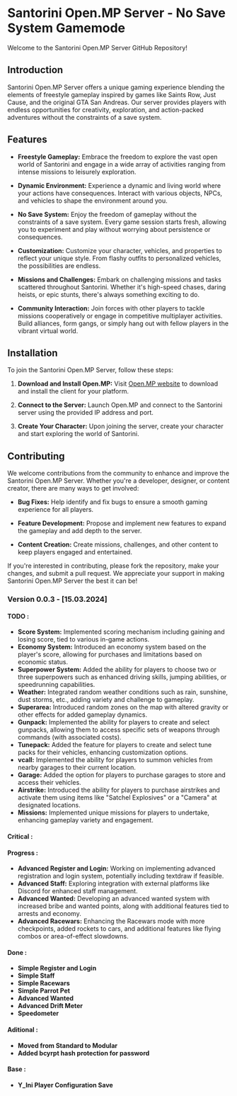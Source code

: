 # Santorini Open.MP Server - No Save System Gamemode

Welcome to the Santorini Open.MP Server GitHub Repository!

## Introduction

Santorini Open.MP Server offers a unique gaming experience blending the elements of freestyle gameplay inspired by games like Saints Row, Just Cause, and the original GTA San Andreas. Our server provides players with endless opportunities for creativity, exploration, and action-packed adventures without the constraints of a save system.

## Features

- **Freestyle Gameplay:** Embrace the freedom to explore the vast open world of Santorini and engage in a wide array of activities ranging from intense missions to leisurely exploration.
  
- **Dynamic Environment:** Experience a dynamic and living world where your actions have consequences. Interact with various objects, NPCs, and vehicles to shape the environment around you.
  
- **No Save System:** Enjoy the freedom of gameplay without the constraints of a save system. Every game session starts fresh, allowing you to experiment and play without worrying about persistence or consequences.
  
- **Customization:** Customize your character, vehicles, and properties to reflect your unique style. From flashy outfits to personalized vehicles, the possibilities are endless.
  
- **Missions and Challenges:** Embark on challenging missions and tasks scattered throughout Santorini. Whether it's high-speed chases, daring heists, or epic stunts, there's always something exciting to do.
  
- **Community Interaction:** Join forces with other players to tackle missions cooperatively or engage in competitive multiplayer activities. Build alliances, form gangs, or simply hang out with fellow players in the vibrant virtual world.

## Installation

To join the Santorini Open.MP Server, follow these steps:

1. **Download and Install Open.MP:** Visit [Open.MP website](https://open.mp/) to download and install the client for your platform.
  
2. **Connect to the Server:** Launch Open.MP and connect to the Santorini server using the provided IP address and port.
  
3. **Create Your Character:** Upon joining the server, create your character and start exploring the world of Santorini.

## Contributing

We welcome contributions from the community to enhance and improve the Santorini Open.MP Server. Whether you're a developer, designer, or content creator, there are many ways to get involved:

- **Bug Fixes:** Help identify and fix bugs to ensure a smooth gaming experience for all players.
  
- **Feature Development:** Propose and implement new features to expand the gameplay and add depth to the server.
  
- **Content Creation:** Create missions, challenges, and other content to keep players engaged and entertained.

If you're interested in contributing, please fork the repository, make your changes, and submit a pull request. We appreciate your support in making Santorini Open.MP Server the best it can be!

### Version 0.0.3 - [15.03.2024]

#### TODO :
- **Score System:** Implemented scoring mechanism including gaining and losing score, tied to various in-game actions.
- **Economy System:** Introduced an economy system based on the player's score, allowing for purchases and limitations based on economic status.
- **Superpower System:** Added the ability for players to choose two or three superpowers such as enhanced driving skills, jumping abilities, or speedrunning capabilities.
- **Weather:** Integrated random weather conditions such as rain, sunshine, dust storms, etc., adding variety and challenge to gameplay.
- **Superarea:** Introduced random zones on the map with altered gravity or other effects for added gameplay dynamics.
- **Gunpack:** Implemented the ability for players to create and select gunpacks, allowing them to access specific sets of weapons through commands (with associated costs).
- **Tunepack:** Added the feature for players to create and select tune packs for their vehicles, enhancing customization options.
- **vcall:** Implemented the ability for players to summon vehicles from nearby garages to their current location.
- **Garage:** Added the option for players to purchase garages to store and access their vehicles.
- **Airstrike:** Introduced the ability for players to purchase airstrikes and activate them using items like "Satchel Explosives" or a "Camera" at designated locations.
- **Missions:** Implemented unique missions for players to undertake, enhancing gameplay variety and engagement.

#### Critical :

#### Progress :
- **Advanced Register and Login:** Working on implementing advanced registration and login system, potentially including textdraw if feasible.
- **Advanced Staff:** Exploring integration with external platforms like Discord for enhanced staff management.
- **Advanced Wanted:** Developing an advanced wanted system with increased bribe and wanted points, along with additional features tied to arrests and economy.
- **Advanced Racewars:** Enhancing the Racewars mode with more checkpoints, added rockets to cars, and additional features like flying combos or area-of-effect slowdowns.

#### Done :
- **Simple Register and Login**
- **Simple Staff**
- **Simple Racewars**
- **Simple Parrot Pet**
- **Advanced Wanted**
- **Advanced Drift Meter**
- **Speedometer**

#### Aditional :
- **Moved from Standard to Modular**
- **Added bcyrpt hash protection for password**

#### Base :
- **Y_Ini Player Configuration Save**
  
